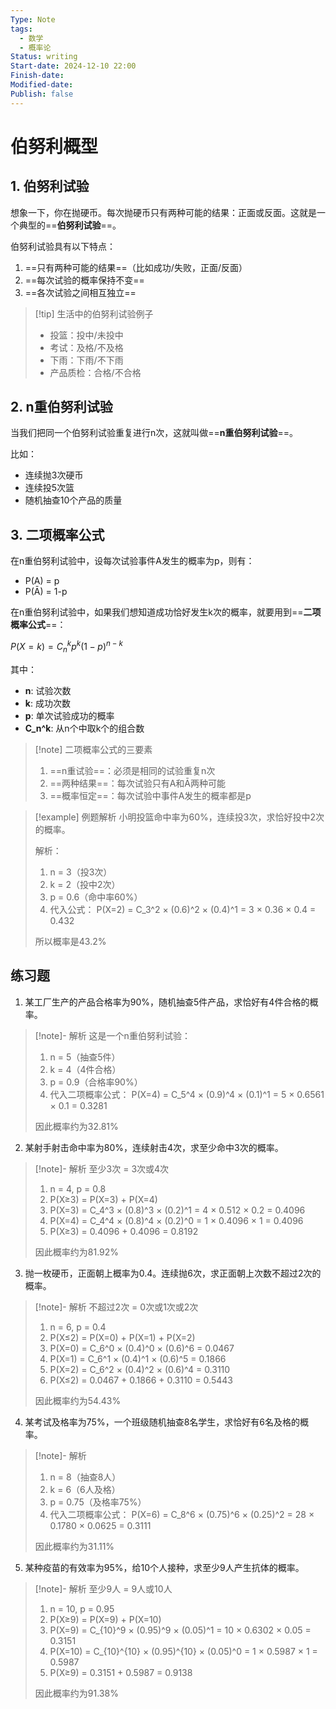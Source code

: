 ```yaml
---
Type: Note
tags:
  - 数学
  - 概率论
Status: writing
Start-date: 2024-12-10 22:00
Finish-date: 
Modified-date: 
Publish: false
---
```




# 伯努利概型

## 1. 伯努利试验

想象一下，你在抛硬币。每次抛硬币只有两种可能的结果：正面或反面。这就是一个典型的==**伯努利试验**==。

伯努利试验具有以下特点：
1. ==只有两种可能的结果==（比如成功/失败，正面/反面）
2. ==每次试验的概率保持不变==
3. ==各次试验之间相互独立==

> [!tip] 生活中的伯努利试验例子
> - 投篮：投中/未投中
> - 考试：及格/不及格
> - 下雨：下雨/不下雨
> - 产品质检：合格/不合格

## 2. n重伯努利试验

当我们把同一个伯努利试验重复进行n次，这就叫做==**n重伯努利试验**==。

比如：
- 连续抛3次硬币
- 连续投5次篮
- 随机抽查10个产品的质量

## 3. 二项概率公式
在n重伯努利试验中，设每次试验事件A发生的概率为p，则有：
- P(A) = p
- P(Ā) = 1-p

在n重伯努利试验中，如果我们想知道成功恰好发生k次的概率，就要用到==**二项概率公式**==：

$P(X=k) = C_n^k p^k (1-p)^{n-k}$

其中：
- **n**: 试验次数
- **k**: 成功次数
- **p**: 单次试验成功的概率
- **C_n^k**: 从n个中取k个的组合数

> [!note] 二项概率公式的三要素
> 1. ==n重试验==：必须是相同的试验重复n次
> 2. ==两种结果==：每次试验只有A和Ā两种可能
> 3. ==概率恒定==：每次试验中事件A发生的概率都是p

> [!example] 例题解析
> 小明投篮命中率为60%，连续投3次，求恰好投中2次的概率。
> 
> 解析：
> 1. n = 3（投3次）
> 2. k = 2（投中2次）
> 3. p = 0.6（命中率60%）
> 4. 代入公式：
> P(X=2) = C_3^2 × (0.6)^2 × (0.4)^1
> = 3 × 0.36 × 0.4
> = 0.432
> 
> 所以概率是43.2%


## 练习题
1. 某工厂生产的产品合格率为90%，随机抽查5件产品，求恰好有4件合格的概率。

> [!note]- 解析
> 这是一个n重伯努利试验：
> 1. n = 5（抽查5件）
> 2. k = 4（4件合格）
> 3. p = 0.9（合格率90%）
> 4. 代入二项概率公式：
> P(X=4) = C_5^4 × (0.9)^4 × (0.1)^1
> = 5 × 0.6561 × 0.1
> = 0.3281
> 
> 因此概率约为32.81%

2. 某射手射击命中率为80%，连续射击4次，求至少命中3次的概率。

> [!note]- 解析
> 至少3次 = 3次或4次
> 1. n = 4, p = 0.8
> 2. P(X≥3) = P(X=3) + P(X=4)
> 3. P(X=3) = C_4^3 × (0.8)^3 × (0.2)^1 = 4 × 0.512 × 0.2 = 0.4096
> 4. P(X=4) = C_4^4 × (0.8)^4 × (0.2)^0 = 1 × 0.4096 × 1 = 0.4096
> 5. P(X≥3) = 0.4096 + 0.4096 = 0.8192
>
> 因此概率约为81.92%

3. 抛一枚硬币，正面朝上概率为0.4。连续抛6次，求正面朝上次数不超过2次的概率。

> [!note]- 解析
> 不超过2次 = 0次或1次或2次
> 1. n = 6, p = 0.4
> 2. P(X≤2) = P(X=0) + P(X=1) + P(X=2)
> 3. P(X=0) = C_6^0 × (0.4)^0 × (0.6)^6 = 0.0467
> 4. P(X=1) = C_6^1 × (0.4)^1 × (0.6)^5 = 0.1866
> 5. P(X=2) = C_6^2 × (0.4)^2 × (0.6)^4 = 0.3110
> 6. P(X≤2) = 0.0467 + 0.1866 + 0.3110 = 0.5443
>
> 因此概率约为54.43%

4. 某考试及格率为75%，一个班级随机抽查8名学生，求恰好有6名及格的概率。

> [!note]- 解析
> 1. n = 8（抽查8人）
> 2. k = 6（6人及格）
> 3. p = 0.75（及格率75%）
> 4. 代入二项概率公式：
> P(X=6) = C_8^6 × (0.75)^6 × (0.25)^2
> = 28 × 0.1780 × 0.0625
> = 0.3111
>
> 因此概率约为31.11%

5. 某种疫苗的有效率为95%，给10个人接种，求至少9人产生抗体的概率。

> [!note]- 解析
> 至少9人 = 9人或10人
> 1. n = 10, p = 0.95
> 2. P(X≥9) = P(X=9) + P(X=10)
> 3. P(X=9) = C_{10}^9 × (0.95)^9 × (0.05)^1 = 10 × 0.6302 × 0.05 = 0.3151
> 4. P(X=10) = C_{10}^{10} × (0.95)^{10} × (0.05)^0 = 1 × 0.5987 × 1 = 0.5987
> 5. P(X≥9) = 0.3151 + 0.5987 = 0.9138
>
> 因此概率约为91.38%
